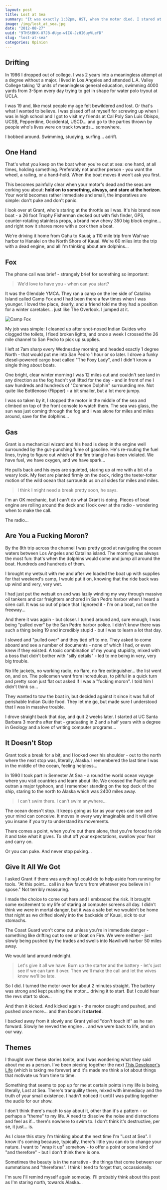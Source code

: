 ```yaml
---
layout: post
title: Lost at Sea
summary: "It was exactly 1:32pm, HST, when the motor died. I stared at the throttle... hoping it was a joke. Land was 50 miles away, and the sea was building, and we were drifting. I thought: \"This time dude... this time you really fucked up\"."
image: /img/lost_at_sea.jpg
date: "2012-08-27"
uuid: "9THStBHX-U7JB-dUge-wIIG-JzHI6uyVLefD"
slug: "lost-at-sea"
categories: Opinion
---
```


## Drifting
In 1986 I dropped out of college. I was 2 years into a meaningless attempt at a degree without a major. I lived in Los Angeles and attended L.A. Valley College taking 12 units of meaningless general education, swimming 4000 yards from 3-5pm every day trying to get in shape for water polo tryout at UCLA.

I was 19 and, like most people my age felt bewildered and lost. Or that's what I wanted to believe. I was pissed off at myself for screwing up when I was in high school and I got to visit my friends at Cal Poly San Luis Obispo, UCSB, Pepperdine, Occidental, USCD... and go to the parties thrown by people who's lives were on track towards... somewhere.

I bobbed around. Swimming, studying, surfing... adrift.

## One Hand
That's what you keep on the boat when you're out at sea: one hand, at all times, holding something. Preferably not another person - you want the wheel, a railing, or a hand-hold. When the boat moves it won't ask you first.

This becomes painfully clear when your motor's dead and the seas are corking you about: **hold on to something, always, and stare at the horizon**. Your world becomes rather immediate and small, the imperatives are simple: don't puke and don't panic.

I look over at Grant, who's staring at the throttle as I was. It's his brand new boat - a 26 foot Trophy Fisherman decked out with fish finder, GPS, counter-rotating stainless props, a brand new chevy 350 big block engine... and right now it shares more with a cork then a boat.

We're driving it home from Oahu to Kauai; a 110 mile trip from Wai'nae harbor to Hanalei on the North Shore of Kauai. We're 60 miles into the trip with a dead engine, and all I'm thinking about are dolphins...

## Fox
The phone call was brief - strangely brief for something so important:

> We'd love to have you - when can you start?

It was the Glendale YMCA. They ran a camp on the lee side of Catalina Island called Camp Fox and I had been there a few times when I was younger. I loved the place, dearly, and a friend told me they had a position for a winter caretaker... just like The Overlook. I jumped at it.

![Camp Fox](/img/camp_fox.jpg)

My job was simple: I cleaned up after snot-nosed Indian Guides who clogged the toilets, I fixed broken lights, and once a week I crossed the 26 mile channel to San Pedro to pick up supplies.

I left at 7am sharp every Wednesday morning and headed exactly 1 degree North - that would put me into San Pedro 1 hour or so later. I drove a funky diesel-powered cargo boat called "The Foxy Lady", and I didn't know a single thing about boats.

One bright, clear winter morning I was 12 miles out and couldn't see land in any direction as the fog hadn't yet lifted for the day - and in front of me I saw hundreds and hundreds of "Common Dolphin" surrounding me. Not quite like Bottlenose (Flipper) - a bit smaller, but a lot more jumpy.

I was so taken by it, I stopped the motor in the middle of the sea and climbed on top of the front console to watch them. The sea was glass, the sun was just coming through the fog and I was alone for miles and miles around, save for the dolphins...

## Gas
Grant is a mechanical wizard and his head is deep in the engine well surrounded by the gut-punching fume of gasoline. He's re-routing the fuel lines, trying to figure out which of the fire triangle has been violated. We have fuel, we have oxygen, and we have spark... 

He pulls back and his eyes are squinted, staring up at me with a bit of a weary look. My feet are planted firmly on the deck, riding the teeter-totter motion of the wild ocean that surrounds us on all sides for miles and miles.

> I think I might need a break pretty soon, he says.

I'm an OK mechanic, but I can't do what Grant is doing. Pieces of boat engine are rolling around the deck and I look over at the radio - wondering when to make the call.

The radio...

## Are You a Fucking Moron?
By the 8th trip across the channel I was pretty good at navigating the ocean waters between Los Angeles and Catalina island. The morning was always the most fun: that's when the dolphins would come and jump all around the boat. Hundreds and hundreds of them.

I brought my wetsuit with me and after we loaded the boat up with supplies for that weekend's camp, I would put it on, knowing that the ride back was up wind and very, very wet.

I had just put the wetsuit on and was lazily winding my way through massive oil tankers and car freighters anchored in San Pedro harbor when I heard a siren call. It was so out of place that I ignored it - I'm on a boat, not on the freeway...

And there it was again - but closer. I turned around and, sure enough, I was being "pulled over" by the San Pedro harbor police. I didn't know there was such a thing being 19 and incredibly stupid - but I was to learn a lot that day.

I slowed and "pulled over" and they tied off to me. They asked to come aboard and see a number of documents - none of which I had, or even knew if they existed. A toxic combination of my young stupidity, mixed with a boss that didn't bother with "silly details" - led to me being in very, very big trouble.

No life jackets, no working radio, no flare, no fire extinguisher... the list went on, and on. The policemen went from incredulous, to pitiful in a quick turn and pretty soon just flat out asked if I was a "fucking moron". I told him I didn't think so...

They wanted to tow the boat in, but decided against it since it was full of perishable Indian Guide food. They let me go, but made sure I understood that I was in massive trouble.

I drove straight back that day, and quit 2 weeks later. I started at UC Santa Barbara 3 months after that - graduating in 2 and a half years with a degree in Geology and a love of writing computer programs...

## It Doesn't Stop
Grant took a break for a bit, and I looked over his shoulder - out to the north where the next stop was, literally, Alaska. I remembered the last time I was in the middle of the ocean, feeling helpless...

In 1990 I took part in Semester At Sea - a round the world ocean voyage where you visit countries and learn about life. We crossed the Pacific and outran a major typhoon, and I remember standing on the top deck of the ship, staring to the north to Alaska which was 2400 miles away.

> I can't swim there. I can't swim anywhere...

The ocean doesn't stop. It keeps going as far as your eyes can see and your mind can conceive. It moves in every way imaginable and it will drive you insane if you try to understand its movements.

There comes a point, when you're out there alone, that you're forced to ride it and take what it gives. To shut off your expectations, swallow your fear and carry on.

Or you can puke. And never stop puking...

## Give It All We Got
I asked Grant if there was anything I could do to help aside from running for tools. "At this point... call in a few favors from whatever you believe in I spose." Not terribly reassuring.

I made the choice to come out here and I embraced the risk. It brought some excitement to my life of staring at computer screens all day. I didn't think we were in mortal danger, but it was a safe bet we wouldn't be home that night as we drifted slowly into the backside of Kauai, sick to our stomachs.

The Coast Guard won't come out unless you're in immediate danger - something like drifting out to see or Boat on Fire. We were neither - just slowly being pushed by the trades and swells into Nawiliwili harbor 50 miles away.

We would land around midnight.

> Let's give it all we have. Burn up the starter and the battery - let's just see if we can turn it over. Then we'll make the call and let the wives know we'll be late.

So I did. I turned the motor over for about 2 minutes straight. The battery was strong and kept pushing the motor... driving it to start. But I could hear the revs start to slow...

And then it kicked. And kicked again - the motor caught and pushed, and pushed once more... and then boom: **it started**.

I backed away from it slowly and Grant yelled "don't touch it!" as he ran forward. Slowly he revved the engine ... and we were back to life, and on our way.

## Themes
I thought over these stories tonite, and I was wondering what they said about me as a person. I've been piecing together the next [This Developer's Life](http://thisdeveloperslife.com) (which is taking me forever) and it's made me think a lot about things that motivate us from time to time.

Something that seems to pop up for me at certain points in my life is being, literally, Lost at Sea. There's tranquility there, mixed with immediacy and the truth of your small existence. I hadn't noticed it until I was putting together the audio for our show.

I don't think there's much to say about it, other than it's a pattern - or perhaps a "theme" to my life. A need to dissolve the noise and distractions and feel as if... there's nowhere to swim to. I don't think it's destructive, per se, it just... is.

As I close this story I'm thinking about the next time I'm "Lost at Sea". I know it's coming because, typically, there's little you can do to change your nature. I want to "wrap it up" somehow - to offer a point or some kind of "and therefore" - but I don't think there is one.

Sometimes the beauty is in the narrative - the things that come between our summations and "therefores". I think I tend to forget that, occassionally.

I'm sure I'll remind myself again someday. I'll probably think about this post as I'm staring north, towards Alaska...
